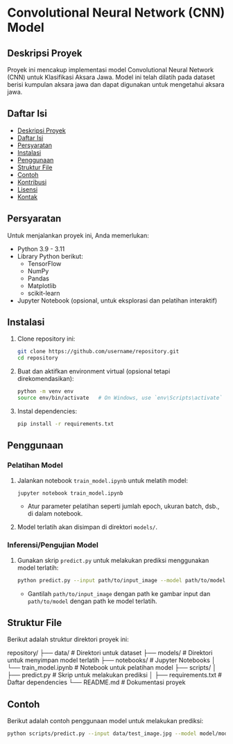 # Convolutional Neural Network (CNN) Model

## Deskripsi Proyek

Proyek ini mencakup implementasi model Convolutional Neural Network (CNN) untuk Klasifikasi Aksara Jawa. Model ini telah dilatih pada dataset berisi kumpulan aksara jawa dan dapat digunakan untuk mengetahui aksara jawa.

## Daftar Isi

- [Deskripsi Proyek](#deskripsi-proyek)
- [Daftar Isi](#daftar-isi)
- [Persyaratan](#persyaratan)
- [Instalasi](#instalasi)
- [Penggunaan](#penggunaan)
- [Struktur File](#struktur-file)
- [Contoh](#contoh)
- [Kontribusi](#kontribusi)
- [Lisensi](#lisensi)
- [Kontak](#kontak)

## Persyaratan

Untuk menjalankan proyek ini, Anda memerlukan:

- Python 3.9 - 3.11
- Library Python berikut:
  - TensorFlow
  - NumPy
  - Pandas
  - Matplotlib
  - scikit-learn
- Jupyter Notebook (opsional, untuk eksplorasi dan pelatihan interaktif)

## Instalasi

1. Clone repository ini:
    ```sh
    git clone https://github.com/username/repository.git
    cd repository
    ```

2. Buat dan aktifkan environment virtual (opsional tetapi direkomendasikan):
    ```sh
    python -m venv env
    source env/bin/activate   # On Windows, use `env\Scripts\activate`
    ```

3. Instal dependencies:
    ```sh
    pip install -r requirements.txt
    ```

## Penggunaan

### Pelatihan Model

1. Jalankan notebook `train_model.ipynb` untuk melatih model:
    ```sh
    jupyter notebook train_model.ipynb
    ```
   - Atur parameter pelatihan seperti jumlah epoch, ukuran batch, dsb., di dalam notebook.

2. Model terlatih akan disimpan di direktori `models/`.

### Inferensi/Pengujian Model

1. Gunakan skrip `predict.py` untuk melakukan prediksi menggunakan model terlatih:
    ```sh
    python predict.py --input path/to/input_image --model path/to/model
    ```

   - Gantilah `path/to/input_image` dengan path ke gambar input dan `path/to/model` dengan path ke model terlatih.

## Struktur File

Berikut adalah struktur direktori proyek ini:

repository/
├── data/ # Direktori untuk dataset
├── models/ # Direktori untuk menyimpan model terlatih
├── notebooks/ # Jupyter Notebooks
│ └── train_model.ipynb # Notebook untuk pelatihan model
├── scripts/
│ ├── predict.py # Skrip untuk melakukan prediksi
│ 
├── requirements.txt # Daftar dependencies
└── README.md # Dokumentasi proyek


## Contoh

Berikut adalah contoh penggunaan model untuk melakukan prediksi:

```sh
python scripts/predict.py --input data/test_image.jpg --model model/modelC.keras


